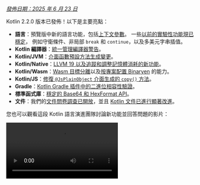 [//]: # (title: Kotlin 2.2.0 有哪些新功能)

_[發佈日期：2025 年 6 月 23 日](releases.md#release-details)_

Kotlin 2.2.0 版本已發佈！以下是主要亮點：

*   **語言**：預覽版中新的語言功能，包括[上下文參數](#preview-of-context-parameters)。
    一些[以前的實驗性功能現已穩定](#stable-features-guard-conditions-non-local-break-and-continue-and-multi-dollar-interpolation)，
    例如守衛條件、非局部 `break` 和 `continue`，以及多美元字串插值。
*   **Kotlin 編譯器**：[統一管理編譯器警告](#kotlin-compiler-unified-management-of-compiler-warnings)。
*   **Kotlin/JVM**：[介面函數預設方法生成變更](#changes-to-default-method-generation-for-interface-functions)。
*   **Kotlin/Native**：[LLVM 19 以及追蹤和調整記憶體消耗的新功能](#kotlin-native)。
*   **Kotlin/Wasm**：[Wasm 目標分離](#build-infrastructure-for-wasm-target-separated-from-javascript-target)以及[按專案配置 Binaryen](#per-project-binaryen-configuration) 的能力。
*   **Kotlin/JS**：[修復 `@JsPlainObject` 介面生成的 `copy()` 方法](#fix-for-copy-in-jsplainobject-interfaces)。
*   **Gradle**：[Kotlin Gradle 插件中的二進位相容性驗證](#binary-compatibility-validation-included-in-kotlin-gradle-plugin)。
*   **標準函式庫**：[穩定的 Base64 和 HexFormat API](#stable-base64-encoding-and-decoding)。
*   **文件**：我們的[文件問卷調查已開放](https://surveys.jetbrains.com/s3/Kotlin-Docs-2025)，並且 [Kotlin 文件已進行顯著改進](#documentation-updates)。

您也可以觀看這段 Kotlin 語言演進團隊討論新功能並回答問題的影片：

<video src="https://www.youtube.com/watch?v=jne3923lWtw" title="What's new in Kotlin 2.2.0"/>

## IDE 支援

支援 2.2.0 的 Kotlin 插件已隨附於最新版本的 IntelliJ IDEA 和 Android Studio 中。
您無需更新 IDE 中的 Kotlin 插件。
您只需[將 Kotlin 版本](configure-build-for-eap.md#adjust-the-kotlin-version)在構建腳本中變更為 2.2.0。

有關詳細資訊，請參閱[更新到新版本](releases.md#update-to-a-new-kotlin-version)。

## 語言

此版本[將](#stable-features-guard-conditions-non-local-break-and-continue-and-multi-dollar-interpolation)守衛條件、
非局部 `break` 和 `continue`、
以及多美元字串插值提升為[穩定](components-stability.md#stability-levels-explained)版。
此外，還引入了[上下文參數](#preview-of-context-parameters)和[上下文相關解析](#preview-of-context-sensitive-resolution)等幾項功能的預覽版。

### 上下文參數預覽
<primary-label ref="experimental-general"/> 

上下文參數允許函數和屬性宣告在周圍上下文中隱式可用的依賴。

使用上下文參數，您無需手動傳遞服務或依賴等共享且在多個函數呼叫中很少變更的值。

上下文參數取代了舊版實驗性功能「上下文接收器 (context receivers)」。要從上下文接收器遷移到上下文參數，您可以使用 IntelliJ IDEA 中的輔助支援，如[部落格文章](https://blog.jetbrains.com/kotlin/2025/04/update-on-context-parameters/)中所述。

主要區別在於上下文參數不會作為接收器引入到函數主體中。因此，您需要使用上下文參數的名稱來存取其成員，這與上下文接收器不同，上下文接收器中的上下文是隱式可用的。

Kotlin 中的上下文參數透過簡化依賴注入、改進 DSL 設計和範圍操作，顯著改進了依賴管理。有關更多資訊，請參閱該功能的 [KEEP](https://github.com/Kotlin/KEEP/blob/context-parameters/proposals/context-parameters.md)。

#### 如何宣告上下文參數

您可以使用 `context` 關鍵字，後跟參數列表（形式為 `name: Type`），為屬性和函數宣告上下文參數。以下是依賴於 `UserService` 介面的範例：

```kotlin
// UserService defines the dependency required in the context 
interface UserService {
    fun log(message: String)
    fun findUserById(id: Int): String
}

// Declares a function with a context parameter
context(users: UserService)
fun outputMessage(message: String) {
    // Uses log from the context
    users.log("Log: $message")
}

// Declares a property with a context parameter
context(users: UserService)
val firstUser: String
    // Uses findUserById from the context    
    get() = users.findUserById(1)
```

您可以將 `_` 用作上下文參數名稱。在這種情況下，參數值可用於解析，但在區塊內部無法透過名稱存取：

```kotlin
// Uses "_" as context parameter name
context(_: UserService)
fun logWelcome() {
    // Finds the appropriate log function from UserService
    outputMessage("Welcome!")
}
```

#### 如何啟用上下文參數

要在您的專案中啟用上下文參數，請在命令列中使用以下編譯器選項：

```Bash
-Xcontext-parameters
```

或者將其添加到您的 Gradle 構建檔案的 `compilerOptions {}` 區塊中：

```kotlin
// build.gradle.kts
kotlin {
    compilerOptions {
        freeCompilerArgs.add("-Xcontext-parameters")
    }
}
```

> 同時指定 `-Xcontext-receivers` 和 `-Xcontext-parameters` 編譯器選項會導致錯誤。
>
{style="warning"}

#### 留下回饋

此功能計畫在未來的 Kotlin 版本中穩定並改進。
我們非常感謝您在我們的問題追蹤器 [YouTrack](https://youtrack.jetbrains.com/issue/KT-10468/Context-Parameters-expanding-extension-receivers-to-work-with-scopes) 上提供回饋。

### 上下文相關解析預覽
<primary-label ref="experimental-general"/> 

Kotlin 2.2.0 引入了上下文相關解析的預覽實作。

您可以在這段影片中找到此功能的概述：

<video src="https://www.youtube.com/v/aF8RYQrJI8Q" title="Context-sensitive resolution in Kotlin 2.2.0"/>

以前，即使可以從上下文中推斷出型別，您也必須寫出列舉項目或密封類別成員的完整名稱。
例如：

```kotlin
enum class Problem {
    CONNECTION, AUTHENTICATION, DATABASE, UNKNOWN
}

fun message(problem: Problem): String = when (problem) {
    Problem.CONNECTION -> "connection"
    Problem.AUTHENTICATION -> "authentication"
    Problem.DATABASE -> "database"
    Problem.UNKNOWN -> "unknown"
}
```

現在，透過上下文相關解析，您可以在已知預期型別的上下文中省略型別名稱：

```kotlin
enum class Problem {
    CONNECTION, AUTHENTICATION, DATABASE, UNKNOWN
}

// Resolves enum entries based on the known type of problem
fun message(problem: Problem): String = when (problem) {
    CONNECTION -> "connection"
    AUTHENTICATION -> "authentication"
    DATABASE -> "database"
    UNKNOWN -> "unknown"
}
```

編譯器使用此上下文型別資訊來解析正確的成員。此資訊包括但不限於：

*   `when` 表達式的主體
*   顯式回傳型別
*   宣告的變數型別
*   型別檢查 (`is`) 和轉型 (`as`)
*   密封類別層次結構的已知型別
*   參數的宣告型別

> 上下文相關解析不適用於函數、帶參數的屬性或帶接收器的擴充屬性。
>
{style="note"}

要在您的專案中試用上下文相關解析，請在命令列中使用以下編譯器選項：

```bash
-Xcontext-sensitive-resolution
```

或者將其添加到您的 Gradle 構建檔案的 `compilerOptions {}` 區塊中：

```kotlin
// build.gradle.kts
kotlin {
    compilerOptions {
        freeCompilerArgs.add("-Xcontext-sensitive-resolution")
    }
}
```

我們計畫在未來的 Kotlin 版本中穩定並改進此功能，並且非常感謝您在我們的問題追蹤器 [YouTrack](https://youtrack.jetbrains.com/issue/KT-16768/Context-sensitive-resolution) 上提供回饋。

### 註解使用站點目標功能預覽
<primary-label ref="experimental-general"/>

Kotlin 2.2.0 引入了多項功能，使處理註解使用站點目標更加方便。

#### 屬性的 `@all` 後設目標
<primary-label ref="experimental-general"/>

Kotlin 允許您將註解附加到宣告的特定部分，稱為[使用站點目標 (use-site targets)](annotations.md#annotation-use-site-targets)。
然而，單獨註解每個目標既複雜又容易出錯：

```kotlin
data class User(
    val username: String,

    @param:Email      // 建構子參數
    @field:Email      // 支援欄位
    @get:Email        // Getter 方法
    @property:Email   // Kotlin 屬性參照
    val email: String,
) {
    @field:Email
    @get:Email
    @property:Email
    val secondaryEmail: String? = null
}
```

為簡化此過程，Kotlin 引入了新的屬性 `@all` 後設目標。
此功能指示編譯器將註解應用於屬性的所有相關部分。當您使用它時，
`@all` 嘗試將註解應用於：

*   **`param`**：建構子參數，如果在主要建構子中宣告。

*   **`property`**：Kotlin 屬性本身。

*   **`field`**：支援欄位 (backing field)，如果存在。

*   **`get`**：getter 方法。

*   **`setparam`**：setter 方法的參數，如果屬性定義為 `var`。

*   **`RECORD_COMPONENT`**：如果類別是 `@JvmRecord`，則註解應用於 [Java 記錄組件](#improved-support-for-annotating-jvm-records)。此行為模仿 Java 處理記錄組件上註解的方式。

編譯器僅將註解應用於給定屬性的目標。

在以下範例中，`@Email` 註解應用於每個屬性的所有相關目標：

```kotlin
data class User(
    val username: String,

    // 將 @Email 應用於 param、property、field、
    // get 和 setparam (如果是 var)
    @all:Email val email: String,
) {
    // 將 @Email 應用於 property、field 和 get
    // (因為它不在建構子中，所以沒有 param)
    @all:Email val secondaryEmail: String? = null
}
```

您可以將 `@all` 後設目標用於任何屬性，無論是在主要建構子內部還是外部。但是，
您不能將 `@all` 後設目標用於[多個註解](https://kotlinlang.org/spec/syntax-and-grammar.html#grammar-rule-annotation)。

這項新功能簡化了語法、確保了一致性，並改進了與 Java 記錄的互通性。

要在您的專案中啟用 `@all` 後設目標，請在命令列中使用以下編譯器選項：

```Bash
-Xannotation-target-all
```

或者將其添加到您的 Gradle 構建檔案的 `compilerOptions {}` 區塊中：

```kotlin
// build.gradle.kts
kotlin {
    compilerOptions {
        freeCompilerArgs.add("-Xannotation-target-all")
    }
}
```

此功能處於預覽階段。請向我們的問題追蹤器 [YouTrack](https://kotl.in/issue) 報告任何問題。
有關 `@all` 後設目標的更多資訊，請閱讀此 [KEEP](https://github.com/Kotlin/KEEP/blob/master/proposals/annotation-target-in-properties.md) 提案。

#### 註解使用站點目標的新預設規則
<primary-label ref="experimental-general"/>

Kotlin 2.2.0 引入了新的預設規則，用於將註解傳播到參數、欄位和屬性。
以前，註解預設僅應用於 `param`、`property` 或 `field` 之一，現在預設值更符合註解的預期。

如果有多個適用目標，則選擇一個或多個如下：

*   如果建構子參數目標 (`param`) 適用，則使用它。
*   如果屬性目標 (`property`) 適用，則使用它。
*   如果欄位目標 (`field`) 適用而 `property` 不適用，則使用 `field`。

如果有多個目標，並且 `param`、`property` 或 `field` 都不適用，則註解會導致錯誤。

要啟用此功能，請將其添加到您的 Gradle 構建檔案的 `compilerOptions {}` 區塊中：

```kotlin
// build.gradle.kts
kotlin {
    compilerOptions {
        freeCompilerArgs.add("-Xannotation-default-target=param-property")
    }
}
```

或使用編譯器的命令列參數：

```Bash
-Xannotation-default-target=param-property
```

每當您想使用舊行為時，您可以：

*   在特定情況下，明確定義所需的目標，例如使用 `@param:Annotation` 而不是 `@Annotation`。
*   對於整個專案，在您的 Gradle 構建檔案中使用此標誌：

    ```kotlin
    // build.gradle.kts
    kotlin {
        compilerOptions {
            freeCompilerArgs.add("-Xannotation-default-target=first-only")
        }
    }
    ```

此功能處於預覽階段。請向我們的問題追蹤器 [YouTrack](https://kotl.in/issue) 報告任何問題。
有關註解使用站點目標的新預設規則的更多資訊，請閱讀此 [KEEP](https://github.com/Kotlin/KEEP/blob/master/proposals/annotation-target-in-properties.md) 提案。

### 支援巢狀型別別名
<primary-label ref="beta"/>

Kotlin 2.2.0 添加了對在其他宣告內部定義型別別名的支援。

您可以在這段影片中找到此功能的概述：

<video src="https://www.youtube.com/v/1W6d45IOwWk" title="Nested type aliases in Kotlin 2.2.0"/>

以前，您只能在 Kotlin 檔案的頂層宣告[型別別名](type-aliases.md)。這意味著即使是內部或特定領域的型別別名也必須位於使用它們的類別之外。

從 2.2.0 開始，您可以在其他宣告內部定義型別別名，只要它們不從其外部類別捕獲型別參數：

```kotlin
class Dijkstra {
    typealias VisitedNodes = Set<Node>

    private fun step(visited: VisitedNodes, ...) = ...
}
```

巢狀型別別名有一些額外的限制，例如不能提及型別參數。請查閱[文件](type-aliases.md#nested-type-aliases)以了解所有規則。

巢狀型別別名透過改進封裝、減少套件層級雜亂並簡化內部實作，實現更簡潔、更易維護的程式碼。

#### 如何啟用巢狀型別別名

要在您的專案中啟用巢狀型別別名，請在命令列中使用以下編譯器選項：

```bash
-Xnested-type-aliases
```

或者將其添加到您的 Gradle 構建檔案的 `compilerOptions {}` 區塊中：

```kotlin
// build.gradle.kts
kotlin {
    compilerOptions {
        freeCompilerArgs.add("-Xnested-type-aliases")
    }
}
```

#### 分享您的回饋

巢狀型別別名目前處於 [Beta](components-stability.md#stability-levels-explained) 階段。請向我們的問題追蹤器 [YouTrack](https://kotl.in/issue) 報告任何問題。有關此功能的更多資訊，請閱讀此 [KEEP](https://github.com/Kotlin/KEEP/blob/master/proposals/nested-typealias.md) 提案。

### 穩定功能：守衛條件、非局部 `break` 和 `continue` 以及多美元字串插值

在 Kotlin 2.1.0 中，預覽版引入了幾項新的語言功能。
我們很高興地宣布，以下語言功能在此版本中現已[穩定](components-stability.md#stability-levels-explained)：

*   [帶主體的 `when` 表達式中的守衛條件](control-flow.md#guard-conditions-in-when-expressions)
*   [非局部 `break` 和 `continue`](inline-functions.md#break-and-continue)
*   [多美元字串插值：改進字串字面值中多美元字串插值的處理](strings.md#multi-dollar-string-interpolation)

[查看 Kotlin 語言設計功能和提案的完整列表](kotlin-language-features-and-proposals.md)。

## Kotlin 編譯器：統一管理編譯器警告
<primary-label ref="experimental-general"/>

Kotlin 2.2.0 引入了一個新的編譯器選項 `-Xwarning-level`。它旨在提供一種統一管理 Kotlin 專案中編譯器警告的方式。

以前，您只能應用通用的模組級規則，例如使用 `-nowarn` 禁用所有警告，使用 `-Werror` 將所有警告變為編譯錯誤，或者使用 `-Wextra` 啟用額外的編譯器檢查。
調整特定警告的唯一選項是 `-Xsuppress-warning` 選項。

透過新的解決方案，您可以以一致的方式覆蓋通用規則並排除特定診斷。

### 如何應用

新的編譯器選項具有以下語法：

```bash
-Xwarning-level=DIAGNOSTIC_NAME:(error|warning|disabled)
```

*   `error`：將指定的警告提升為錯誤。
*   `warning`：發出警告，預設為啟用。
*   `disabled`：在模組範圍內完全抑制指定的警告。

請記住，您只能使用新的編譯器選項來配置**警告**的嚴重性級別。

### 使用案例

透過新的解決方案，您可以透過結合通用規則和特定規則來更好地微調專案中的警告報告。
選擇您的使用案例：

#### 抑制警告

| 命令                                           | 描述                                            |
| :--------------------------------------------- | :---------------------------------------------- |
| [`-nowarn`](compiler-reference.md#nowarn)      | 在編譯期間抑制所有警告。                        |
| `-Xwarning-level=DIAGNOSTIC_NAME:disabled`     | 僅抑制指定的警告。                              |
| `-nowarn -Xwarning-level=DIAGNOSTIC_NAME:warning` | 抑制所有警告，但指定的除外。                    |

#### 將警告提升為錯誤

| 命令                                           | 描述                                                |
| :--------------------------------------------- | :-------------------------------------------------- |
| [`-Werror`](compiler-reference.md#werror)      | 將所有警告提升為編譯錯誤。                        |
| `-Xwarning-level=DIAGNOSTIC_NAME:error`        | 僅將指定的警告提升為錯誤。                        |
| `-Werror -Xwarning-level=DIAGNOSTIC_NAME:warning` | 將所有警告提升為錯誤，但指定的除外。                |

#### 啟用額外的編譯器警告

| 命令                                            | 描述                                                                                                 |
| :---------------------------------------------- | :--------------------------------------------------------------------------------------------------- |
| [`-Wextra`](compiler-reference.md#wextra)       | 啟用所有額外的宣告、表達式和型別編譯器檢查，如果為真則發出警告。                                     |
| `-Xwarning-level=DIAGNOSTIC_NAME:warning`       | 僅啟用指定的額外編譯器檢查。                                                                         |
| `-Wextra -Xwarning-level=DIAGNOSTIC_NAME:disabled` | 啟用所有額外檢查，但指定的除外。                                                                     |

#### 警告列表

如果您有許多要從通用規則中排除的警告，可以透過 [`@argfile`](compiler-reference.md#argfile) 將它們列在單獨的檔案中。

### 留下回饋

新的編譯器選項仍處於[實驗](components-stability.md#stability-levels-explained)階段。請向我們的問題追蹤器 [YouTrack](https://kotl.in/issue) 報告任何問題。

## Kotlin/JVM

Kotlin 2.2.0 為 JVM 帶來了許多更新。編譯器現在支援 Java 24 位元組碼，並引入了介面函數預設方法生成的變更。此版本還簡化了 Kotlin 中繼資料中註解的使用，改進了內聯值類別與 Java 的互通性，並包含了對註解 JVM 記錄的更好支援。

### 介面函數預設方法生成變更

從 Kotlin 2.2.0 開始，在介面中宣告的函數除非另行配置，否則會被編譯為 JVM 預設方法。
此變更影響 Kotlin 具有實作的介面函數如何編譯為位元組碼。

此行為由新的穩定編譯器選項 `-jvm-default` 控制，取代了已棄用的 `-Xjvm-default` 選項。

您可以透過以下值控制 `-jvm-default` 選項的行為：

*   `enable` (預設值)：在介面中生成預設實作，並在子類別和 `DefaultImpls` 類別中包含橋接函數。使用此模式可保持與舊版 Kotlin 的二進位相容性。
*   `no-compatibility`：僅在介面中生成預設實作。此模式跳過相容性橋接和 `DefaultImpls` 類別，使其適用於新程式碼。
*   `disable`：禁用介面中的預設實作。僅生成橋接函數和 `DefaultImpls` 類別，與 Kotlin 2.2.0 之前的行為相符。

要配置 `-jvm-default` 編譯器選項，請在您的 Gradle Kotlin DSL 中設定 `jvmDefault` 屬性：

```kotlin
// build.gradle.kts
kotlin {
    compilerOptions {
        jvmDefault = JvmDefaultMode.NO_COMPATIBILITY
    }
}
```

### 支援讀取和寫入 Kotlin 中繼資料中的註解
<primary-label ref="experimental-general"/>

以前，您必須使用反射或位元組碼分析從已編譯的 JVM 類別檔案中讀取註解，並根據簽章手動將它們與中繼資料項目匹配。
此過程容易出錯，特別是對於重載函數。

現在，在 Kotlin 2.2.0 中，[](metadata-jvm.md) 引入了對讀取儲存在 Kotlin 中繼資料中的註解的支援。

要使註解在已編譯檔案的中繼資料中可用，請添加以下編譯器選項：

```kotlin
-Xannotations-in-metadata
```

或者，將其添加到您的 Gradle 構建檔案的 `compilerOptions {}` 區塊中：

```kotlin
// build.gradle.kts
kotlin {
    compilerOptions {
        freeCompilerArgs.add("-Xannotations-in-metadata")
    }
}
```

啟用此選項後，Kotlin 編譯器會將註解與 JVM 位元組碼一起寫入中繼資料，使其可供 `kotlin-metadata-jvm` 函式庫存取。

該函式庫提供了以下 API 用於存取註解：

*   `KmClass.annotations`
*   `KmFunction.annotations`
*   `KmProperty.annotations`
*   `KmConstructor.annotations`
*   `KmPropertyAccessorAttributes.annotations`
*   `KmValueParameter.annotations`
*   `KmFunction.extensionReceiverAnnotations`
*   `KmProperty.extensionReceiverAnnotations`
*   `KmProperty.backingFieldAnnotations`
*   `KmProperty.delegateFieldAnnotations`
*   `KmEnumEntry.annotations`

這些 API 處於[實驗](components-stability.md#stability-levels-explained)階段。
要啟用，請使用 `@OptIn(ExperimentalAnnotationsInMetadata::class)` 註解。

以下是從 Kotlin 中繼資料讀取註解的範例：

```kotlin
@file:OptIn(ExperimentalAnnotationsInMetadata::class)

import kotlin.metadata.ExperimentalAnnotationsInMetadata
import kotlin.metadata.jvm.KotlinClassMetadata

annotation class Label(val value: String)

@Label("Message class")
class Message

fun main() {
    val metadata = Message::class.java.getAnnotation(Metadata::class.java)
    val kmClass = (KotlinClassMetadata.readStrict(metadata) as KotlinClassMetadata.Class).kmClass
    println(kmClass.annotations)
    // [@Label(value = StringValue("Message class"))]
}
```

> 如果您在專案中使用 `kotlin-metadata-jvm` 函式庫，我們建議測試和更新您的程式碼以支援註解。
> 否則，當中繼資料中的註解在未來的 Kotlin 版本中[預設啟用](https://youtrack.jetbrains.com/issue/KT-75736)時，您的專案可能會
> 生成無效或不完整的中繼資料。
>
> 如果您遇到任何問題，請在我們的[問題追蹤器](https://youtrack.jetbrains.com/issue/KT-31857)中報告。
>
{style="warning"}

### 透過內聯值類別改進 Java 互通性
<primary-label ref="experimental-general"/>

> 此功能在 IntelliJ IDEA 中對程式碼分析、程式碼補全和語法突顯的支援目前僅在 [2025.3 EAP 版本](https://www.jetbrains.com/idea/nextversion/)中提供。
>
{style = "note"}

Kotlin 2.2.0 引入了一個新的實驗性註解：[`@JvmExposeBoxed`](https://kotlinlang.org/api/core/kotlin-stdlib/kotlin.jvm/-jvm-expose-boxed/)。此註解使從 Java 消耗[內聯值類別](inline-classes.md)變得更容易。

您可以在這段影片中找到此功能的概述：

<video src="https://www.youtube.com/v/KSvq7jHr1lo" title="Exposed inline value classes for Java in Kotlin 2.2.0"/>

預設情況下，Kotlin 會將內聯值類別編譯為使用**未裝箱表示**，這種表示效能更高，但通常
難以甚至無法從 Java 使用。例如：

```kotlin
@JvmInline value class PositiveInt(val number: Int) {
    init { require(number >= 0) }
}
```

在此情況下，由於類別是未裝箱的，Java 無法呼叫建構子。Java 也無法觸發 `init` 區塊以確保 `number` 為正。

當您使用 `@JvmExposeBoxed` 註解類別時，Kotlin 會生成一個可供 Java 直接呼叫的公共建構子，
確保 `init` 區塊也會執行。

您可以將 `@JvmExposeBoxed` 註解應用於類別、建構子或函數級別，以對向 Java 公開的內容進行細粒度控制。

例如，在以下程式碼中，擴充函數 `.timesTwoBoxed()` **無法**從 Java 存取：

```kotlin
@JvmInline
value class MyInt(val value: Int)

fun MyInt.timesTwoBoxed(): MyInt = MyInt(this.value * 2)
```

為了能夠建立 `MyInt` 類別的實例並從 Java 程式碼呼叫 `.timesTwoBoxed()` 函數，
請將 `@JvmExposeBoxed` 註解添加到類別和函數中：

```kotlin
@JvmExposeBoxed
@JvmInline
value class MyInt(val value: Int)

@JvmExposeBoxed
fun MyInt.timesTwoBoxed(): MyInt = MyInt(this.value * 2)
```

有了這些註解，Kotlin 編譯器會為 `MyInt` 類別生成一個 Java 可存取的建構子。它還會為擴充函數生成一個使用值類別的裝箱形式的重載。因此，以下 Java 程式碼會成功執行：

```java
MyInt input = new MyInt(5);
MyInt output = ExampleKt.timesTwoBoxed(input);
```

如果您不想註解要公開的內聯值類別的每個部分，您可以有效地將註解應用於整個模組。要將此行為應用於模組，請使用 `-Xjvm-expose-boxed` 選項編譯它。
使用此選項編譯的效果與模組中的每個宣告都帶有 `@JvmExposeBoxed` 註解相同。

此新註解不會改變 Kotlin 編譯或內部使用值類別的方式，所有現有的已編譯程式碼仍然有效。它只是增加了新的功能以改進 Java 互通性。Kotlin 程式碼使用值類別的效能不受影響。

`@JvmExposeBoxed` 註解對於函式庫作者非常有用，他們希望公開成員函數的裝箱變體並接收裝箱回傳型別。它消除了在內聯值類別（高效但僅限 Kotlin）和資料類別（Java 相容但始終裝箱）之間進行選擇的需要。

有關 `@JvmExposedBoxed` 註解如何工作及其解決問題的更詳細解釋，
請參閱此 [KEEP](https://github.com/Kotlin/KEEP/blob/jvm-expose-boxed/proposals/jvm-expose-boxed.md) 提案。

### 改進了對註解 JVM 記錄的支援

Kotlin 自 Kotlin 1.5.0 起就支援 [JVM 記錄](jvm-records.md)。現在，Kotlin 2.2.0 改進了 Kotlin 處理記錄組件上註解的方式，特別是與 Java 的 [`RECORD_COMPONENT`](https://docs.oracle.com/en/java/javase/17/docs/api/java.base/java/lang/annotation/ElementType.html#RECORD_COMPONENT) 目標相關的部分。

首先，如果您想使用 `RECORD_COMPONENT` 作為註解目標，您需要手動為 Kotlin (`@Target`) 和 Java 添加註解。這是因為 Kotlin 的 `@Target` 註解不支援 `RECORD_COMPONENT`。例如：

```kotlin
@Target(AnnotationTarget.CLASS, AnnotationTarget.PROPERTY)
@java.lang.annotation.Target(ElementType.CLASS, ElementType.RECORD_COMPONENT)
annotation class exampleClass
```

手動維護兩個列表容易出錯，因此 Kotlin 2.2.0 引入了如果 Kotlin 和 Java 目標不匹配的編譯器警告。例如，如果您在 Java 目標列表中省略 `ElementType.CLASS`，編譯器會報告：

```
Incompatible annotation targets: Java target 'CLASS' missing, corresponding to Kotlin targets 'CLASS'.
```

其次，Kotlin 在記錄中傳播註解的行為與 Java 不同。在 Java 中，記錄組件上的註解會自動應用於支援欄位、getter 和建構子參數。
Kotlin 預設不會這樣做，但您現在可以使用 [`@all:` 使用站點目標](#all-meta-target-for-properties)來重現此行為。

例如：

```kotlin
@JvmRecord
data class Person(val name: String, @all:Positive val age: Int)
```

當您將 `@JvmRecord` 與 `@all:` 搭配使用時，Kotlin 現在會：

*   將註解傳播到屬性、支援欄位、建構子參數和 getter。
*   如果註解支援 Java 的 `RECORD_COMPONENT`，也會將註解應用於記錄組件。

## Kotlin/Native

從 2.2.0 開始，Kotlin/Native 使用 LLVM 19。此版本還帶來了幾個實驗性功能，旨在追蹤和調整記憶體消耗。

### 每個物件的記憶體分配
<primary-label ref="experimental-opt-in"/>

Kotlin/Native 的[記憶體分配器](https://github.com/JetBrains/kotlin/blob/master/kotlin-native/runtime/src/alloc/custom/README.md)現在可以為每個物件保留記憶體。在某些情況下，這可以幫助您滿足嚴格的記憶體限制或減少應用程式啟動時的記憶體消耗。

此新功能旨在取代 `-Xallocator=std` 編譯器選項，該選項啟用了系統記憶體分配器而不是預設分配器。現在，您無需切換記憶體分配器即可禁用緩衝（分配的分頁）。

此功能目前處於[實驗](components-stability.md#stability-levels-explained)階段。
要啟用它，請在您的 `gradle.properties` 檔案中設定以下選項：

```none
kotlin.native.binary.pagedAllocator=false
```

請將任何問題報告到我們的問題追蹤器 [YouTrack](https://kotl.in/issue)。

### 執行時期支援 Latin-1 編碼字串
<primary-label ref="experimental-opt-in"/>

Kotlin 現在支援 Latin-1 編碼字串，與 [JVM](https://openjdk.org/jeps/254) 類似。這有助於減少應用程式的二進制大小並調整記憶體消耗。

預設情況下，Kotlin 中的字串使用 UTF-16 編碼儲存，其中每個字元由兩個位元組表示。在某些情況下，這會導致字串在二進制檔案中佔用的空間是原始程式碼的兩倍，並且從簡單的 ASCII 檔案讀取資料可能需要兩倍於將檔案儲存在磁碟上的記憶體。

反過來，[Latin-1 (ISO 8859-1)](https://en.wikipedia.org/wiki/ISO/IEC_8859-1) 編碼僅用一個位元組表示前 256 個 Unicode 字元中的每個字元。啟用 Latin-1 支援後，只要所有字元都落在其範圍內，字串就會以 Latin-1 編碼儲存。否則，使用預設的 UTF-16 編碼。

#### 如何啟用 Latin-1 支援

此功能目前處於[實驗](components-stability.md#stability-levels-explained)階段。
要啟用它，請在您的 `gradle.properties` 檔案中設定以下選項：

```none
kotlin.native.binary.latin1Strings=true
```
#### 已知問題

只要此功能處於實驗階段，cinterop 擴充函數 [`String.pin`](https://kotlinlang.org/api/core/kotlin-stdlib/kotlinx.cinterop/pin.html)、[`String.usePinned`](https://kotlinlang.org/api/core/kotlin-stdlib/kotlinx.cinterop/use-pinned.html) 和 [`String.refTo`](https://kotlinlang.org/api/core/kotlin-stdlib/kotlinx.cinterop/ref-to.html) 的效率會降低。每次呼叫它們都可能會觸發字串自動轉換為 UTF-16。

Kotlin 團隊非常感謝 Google 的同事，特別是 [Sonya Valchuk](https://github.com/pyos) 實作此功能。

有關 Kotlin 中記憶體消耗的更多資訊，請參閱[文件](native-memory-manager.md#memory-consumption)。

### 改善 Apple 平台上的記憶體消耗追蹤

從 Kotlin 2.2.0 開始，Kotlin 程式碼分配的記憶體現在會被標記。這可以幫助您在 Apple 平台上偵錯記憶體問題。

當檢查應用程式的高記憶體使用量時，您現在可以識別 Kotlin 程式碼保留了多少記憶體。
Kotlin 的部分會被標記一個識別符，可以透過 Xcode Instruments 中的 VM Tracker 等工具進行追蹤。

此功能預設啟用，但僅在 Kotlin/Native 預設記憶體分配器滿足**所有**以下條件時才可用：

*   **標記已啟用**。記憶體應使用有效的識別符進行標記。Apple 建議使用介於 240 和 255 之間的數字；預設值為 246。

    如果您設定 `kotlin.native.binary.mmapTag=0` Gradle 屬性，則禁用標記。

*   **使用 mmap 分配**。分配器應使用 `mmap` 系統呼叫將檔案映射到記憶體。

    如果您設定 `kotlin.native.binary.disableMmap=true` Gradle 屬性，預設分配器會使用 `malloc` 而不是 `mmap`。

*   **分頁已啟用**。應啟用分配的分頁（緩衝）。

    如果您設定 [`kotlin.native.binary.pagedAllocator=false`](#per-object-memory-allocation) Gradle 屬性，記憶體會改為按物件保留。

有關 Kotlin 中記憶體消耗的更多資訊，請參閱[文件](native-memory-manager.md#memory-consumption)。

### LLVM 從 16 更新到 19

在 Kotlin 2.2.0 中，我們將 LLVM 從版本 16 更新到 19。
新版本包括效能改進、錯誤修復和安全更新。

此更新不應影響您的程式碼，但如果您遇到任何問題，請向我們的[問題追蹤器](http://kotl.in/issue)報告。

### Windows 7 目標已棄用

從 Kotlin 2.2.0 開始，支援的最低 Windows 版本已從 Windows 7 提高到 Windows 10。由於
Microsoft 已於 2025 年 1 月結束對 Windows 7 的支援，我們也決定棄用此舊版目標。

有關更多資訊，請參閱[](native-target-support.md)。

## Kotlin/Wasm

在此版本中，[Wasm 目標的構建基礎設施已從 JavaScript 目標中分離](#build-infrastructure-for-wasm-target-separated-from-javascript-target)。此外，現在您可以[按專案或模組配置 Binaryen 工具](#per-project-binaryen-configuration)。

### Wasm 目標的構建基礎設施從 JavaScript 目標中分離

以前，`wasmJs` 目標與 `js` 目標共享相同的基礎設施。因此，兩個目標都託管在同一個
目錄 (`build/js`) 中，並使用相同的 NPM 任務和配置。

現在，`wasmJs` 目標擁有獨立於 `js` 目標的基礎設施。這使得
Wasm 任務和型別可以與 JavaScript 任務和型別區分開來，從而實現獨立配置。

此外，Wasm 相關的專案檔案和 NPM 依賴項現在儲存在單獨的 `build/wasm` 目錄中。

已為 Wasm 引入了新的 NPM 相關任務，而現有的 JavaScript 任務現在僅專用於 JavaScript：

| **Wasm 任務**          | **JavaScript 任務**  |
| :--------------------- | :------------------- |
| `kotlinWasmNpmInstall` | `kotlinNpmInstall`   |
| `wasmRootPackageJson`  | `rootPackageJson`    |

同樣，已添加了新的 Wasm 特定宣告：

| **Wasm 宣告**       | **JavaScript 宣告** |
| :------------------ | :------------------ |
| `WasmNodeJsRootPlugin` | `NodeJsRootPlugin`  |
| `WasmNodeJsPlugin`  | `NodeJsPlugin`      |
| `WasmYarnPlugin`    | `YarnPlugin`        |
| `WasmNodeJsRootExtension` | `NodeJsRootExtension` |
| `WasmNodeJsEnvSpec` | `NodeJsEnvSpec`     |
| `WasmYarnRootEnvSpec` | `YarnRootEnvSpec`   |

您現在可以獨立於 JavaScript 目標來處理 Wasm 目標，這簡化了配置過程。

此變更預設啟用，無需額外設定。

### 按專案配置 Binaryen

Binaryen 工具用於 Kotlin/Wasm [預設優化生產構建](whatsnew20.md#optimized-production-builds-by-default-using-binaryen)，
以前在根專案中配置一次。

現在，您可以按專案或模組配置 Binaryen 工具。此變更符合 Gradle 的最佳實踐，並
確保更好地支援 [專案隔離](https://docs.gradle.org/current/userguide/isolated_projects.html)等功能，
從而提高複雜構建的構建效能和可靠性。

此外，如果需要，您現在可以為不同的模組配置不同版本的 Binaryen。

此功能預設啟用。但是，如果您有 Binaryen 的自訂配置，
您現在需要按專案應用它，而不是僅在根專案中應用。

## Kotlin/JS

此版本改進了 [`@JsPlainObject` 介面中的 `copy()` 函數](#fix-for-copy-in-jsplainobject-interfaces)、
[帶有 `@JsModule` 註解檔案中的型別別名](#support-for-type-aliases-in-files-with-jsmodule-annotation)，以及其他 Kotlin/JS 功能。

### 修復 `@JsPlainObject` 介面中的 `copy()`

Kotlin/JS 有一個實驗性插件，名為 `js-plain-objects`，它為帶有 `@JsPlainObject` 註解的介面引入了 `copy()` 函數。
您可以使用 `copy()` 函數來操作物件。

然而，`copy()` 的初始實作與繼承不相容，這
導致當 `@JsPlainObject` 介面擴充其他介面時出現問題。

為了避免對純物件的限制，`copy()` 函數已從物件本身移至其伴隨物件：

```kotlin
@JsPlainObject
external interface User {
    val name: String
    val age: Int
}

fun main() {
    val user = User(name = "SomeUser", age = 21)
    // 此語法已不再有效
    val copy = user.copy(age = 35)      
    // 這是正確的語法
    val copy = User.copy(user, age = 35)
}
```

此變更解決了繼承層次結構中的衝突並消除了歧義。
從 Kotlin 2.2.0 開始，它預設啟用。

### 支援帶有 `@JsModule` 註解檔案中的型別別名

以前，用 `@JsModule` 註解以從 JavaScript 模組匯入宣告的檔案
僅限於外部宣告。這意味著您無法在此類檔案中宣告 `typealias`。

從 Kotlin 2.2.0 開始，您可以在標記為 `@JsModule` 的檔案中宣告型別別名：

```kotlin
@file:JsModule("somepackage")
package somepackage
typealias SomeClass = Any
```

此變更減少了 Kotlin/JS 互通性限制的一個方面，並計劃在未來版本中進行更多改進。

支援帶有 `@JsModule` 檔案中的型別別名預設啟用。

### 支援在多平台 `expect` 宣告中使用 `@JsExport`

當在 Kotlin 多平台專案中使用 [`expect/actual` 機制](https://www.jetbrains.com/help/kotlin-multiplatform-dev/multiplatform-expect-actual.html)時，
無法將 `@JsExport` 註解用於常見程式碼中的 `expect` 宣告。

從此版本開始，您可以直接將 `@JsExport` 應用於 `expect` 宣告：

```kotlin
// commonMain

// 以前會產生錯誤，但現在可以正常運作 
@JsExport
expect class WindowManager {
    fun close()
}

@JsExport
fun acceptWindowManager(manager: WindowManager) {
    ...
}

// jsMain

@JsExport
actual class WindowManager {
    fun close() {
        window.close()
    }
}
```

您還必須在 JavaScript 原始碼集中使用 `@JsExport` 註解對應的 `actual` 實作，
並且它必須只使用可匯出型別。

此修復允許在 `commonMain` 中定義的共享程式碼正確匯出到 JavaScript。您現在可以將您的
多平台程式碼公開給 JavaScript 消費者，而無需使用手動變通方法。

此變更預設啟用。

### 能夠將 `@JsExport` 與 `Promise<Unit>` 型別一起使用

以前，當您嘗試使用 `@JsExport` 註解匯出回傳 `Promise<Unit>` 型別的函數時，
Kotlin 編譯器會產生錯誤。

雖然 `Promise<Int>` 等回傳型別可以正常工作，但使用 `Promise<Unit>` 會觸發「不可匯出型別」警告，
即使它在 TypeScript 中正確映射到 `Promise<void>`。

此限制已移除。現在，以下程式碼在沒有錯誤的情況下編譯：

```kotlin
// 以前可以正常運作
@JsExport
fun fooInt(): Promise<Int> = GlobalScope.promise {
    delay(100)
    return@promise 42
}

// 以前會產生錯誤，但現在可以正常運作
@JsExport
fun fooUnit(): Promise<Unit> = GlobalScope.promise {
    delay(100)
}
```

此變更移除了 Kotlin/JS 互通模型中不必要的限制。此修復預設啟用。

## Gradle

Kotlin 2.2.0 完全相容於 Gradle 7.6.3 至 8.14。您也可以使用最新的 Gradle 版本。
但是，請注意，這樣做可能會導致棄用警告，並且一些新的 Gradle 功能可能無法使用。

在此版本中，Kotlin Gradle 插件帶來了多項診斷改進。
它還引入了[二進位相容性驗證](#binary-compatibility-validation-included-in-kotlin-gradle-plugin)的實驗性整合，使函式庫開發變得更容易。

### Kotlin Gradle 插件中包含了二進位相容性驗證
<primary-label ref="experimental-general"/>

為了更容易檢查函式庫版本之間的二進位相容性，我們正在嘗試將[二進位相容性驗證器](https://github.com/Kotlin/binary-compatibility-validator)的功能整合到 Kotlin Gradle 插件 (KGP) 中。
您可以在玩具專案中試用它，但我們不建議在生產環境中使用。

原始的[二進位相容性驗證器](https://github.com/Kotlin/binary-compatibility-validator)在此實驗階段將繼續維護。

Kotlin 函式庫可以使用兩種二進制格式之一：JVM 類別檔案或 `klib`。由於這些格式不相容，
KGP 會分別處理它們。

要啟用二進位相容性驗證功能集，請將以下內容添加到 `build.gradle.kts` 檔案中的 `kotlin{}` 區塊：

```kotlin
// build.gradle.kts
kotlin {
    @OptIn(org.jetbrains.kotlin.gradle.dsl.abi.ExperimentalAbiValidation::class)
    abiValidation {
        // 使用 set() 函數確保與舊版 Gradle 的相容性
        enabled.set(true)
    }
}
```

如果您的專案有多個模組需要檢查二進位相容性，請在每個
模組中單獨配置該功能。每個模組都可以有自己的自訂配置。

啟用後，執行 `checkLegacyAbi` Gradle 任務以檢查二進位相容性問題。您可以在
IntelliJ IDEA 或從專案目錄的命令列執行該任務：

```kotlin
./gradlew checkLegacyAbi
```

此任務會從目前程式碼生成應用程式二進制介面 (ABI) 傾印作為 UTF-8 文字檔案。
然後，該任務會將新傾印與先前版本的傾印進行比較。如果任務發現任何差異，
它會將它們報告為錯誤。審查錯誤後，如果您認為變更可以接受，您可以透過執行 `updateLegacyAbi` Gradle 任務來更新
參考 ABI 傾印。

#### 篩選類別

此功能允許您篩選 ABI 傾印中的類別。您可以透過名稱或部分名稱，或透過標記它們的註解（或註解名稱的一部分）
明確包含或排除類別。

例如，此範例排除了 `com.company` 套件中的所有類別：

```kotlin
// build.gradle.kts
kotlin {
    @OptIn(org.jetbrains.kotlin.gradle.dsl.abi.ExperimentalAbiValidation::class)
    abiValidation {
        filters.excluded.byNames.add("com.company.**")
    }
}
```

探索 [KGP API 參考](https://kotlinlang.org/api/kotlin-gradle-plugin/kotlin-gradle-plugin-api/org.jetbrains.kotlin.gradle.dsl.abi/)以了解有關配置二進位相容性驗證器的更多資訊。

#### 多平台限制

在多平台專案中，如果您的主機不支援所有目標的交叉編譯，KGP 會嘗試透過檢查其他目標的 ABI 傾印來推斷不支援目標的 ABI 變更。
這種方法有助於避免如果您稍後切換到**可以**編譯所有目標的主機時出現錯誤的驗證失敗。

您可以更改此預設行為，使 KGP 不會推斷不支援目標的 ABI 變更，方法是將
以下內容添加到您的 `build.gradle.kts` 檔案中：

```kotlin
// build.gradle.kts
kotlin {
    @OptIn(org.jetbrains.kotlin.gradle.dsl.abi.ExperimentalAbiValidation::class)
    abiValidation {
        klib {
            keepUnsupportedTargets = false
        }
    }
}
```

但是，如果您的專案中存在不支援的目標，執行 `checkLegacyAbi` 任務會失敗，因為該任務
無法建立 ABI 傾印。如果檢查失敗比因從其他目標推斷的 ABI 變更而錯過不相容變更更重要，則此行為可能是可取的。

### Kotlin Gradle 插件中支援控制台豐富輸出

在 Kotlin 2.2.0 中，我們支援 Gradle 構建過程中控制台的顏色和其他豐富輸出，使
讀取和理解報告的診斷更容易。

豐富輸出適用於 Linux 和 macOS 支援的終端模擬器，我們正在努力增加對 Windows 的支援。

![Gradle console](gradle-console-rich-output.png){width=600}

此功能預設啟用，但如果您想覆蓋它，請將以下 Gradle 屬性添加到您的 `gradle.properties` 檔案中：

```
org.gradle.console=plain
```

有關此屬性及其選項的更多資訊，請參閱 Gradle 關於[自訂日誌格式](https://docs.gradle.org/current/userguide/command_line_interface.html#sec:command_line_customizing_log_format)的文件。

### 問題 API 在 KGP 診斷中的整合

以前，Kotlin Gradle 插件 (KGP) 只能以純文字輸出到控制台或日誌的形式報告警告和錯誤等診斷。

從 2.2.0 開始，KGP 引入了一種額外的報告機制：它現在使用 [Gradle 的問題 API](https://docs.gradle.org/current/kotlin-dsl/gradle/org.gradle.api.problems/index.html)，
這是一種在構建過程中報告豐富、結構化問題資訊的標準化方式。

KGP 診斷現在更容易閱讀，並且在不同的介面（例如 Gradle CLI 和 IntelliJ IDEA）中顯示更加一致。

從 Gradle 8.6 或更高版本開始，此整合預設啟用。
由於 API 仍在發展中，請使用最新的 Gradle 版本以受益於最新的改進。

### KGP 與 `--warning-mode` 的相容性

Kotlin Gradle 插件 (KGP) 報告的診斷使用固定的嚴重性級別，
這意味著 Gradle 的 [`--warning-mode` 命令列選項](https://docs.gradle.org/current/userguide/command_line_interface.html#sec:command_line_warnings)對 KGP 顯示錯誤的方式沒有影響。

現在，KGP 診斷與 `--warning-mode` 選項相容，提供了更大的靈活性。例如，
您可以將所有警告轉換為錯誤或完全禁用警告。

此變更後，KGP 診斷會根據選定的警告模式調整輸出：

*   當您設定 `--warning-mode=fail` 時，`Severity.Warning` 的診斷現在會提升為 `Severity.Error`。
*   當您設定 `--warning-mode=none` 時，`Severity.Warning` 的診斷不會被記錄。

此行為從 2.2.0 開始預設啟用。

要忽略 `--warning-mode` 選項，請將以下 Gradle 屬性設定到您的 `gradle.properties` 檔案中：

```
kotlin.internal.diagnostics.ignoreWarningMode=true
```

## 新的實驗性構建工具 API
<primary-label ref="experimental-general"/>

您可以將 Kotlin 與各種構建系統一起使用，例如 Gradle、Maven、Amper 等。然而，將 Kotlin
整合到每個系統中以支援完整的功能集，例如增量編譯以及與 Kotlin 編譯器插件、守護程式和 Kotlin 多平台的相容性，需要付出巨大的努力。

為了簡化此過程，Kotlin 2.2.0 引入了一個新的實驗性構建工具 API (BTA)。BTA 是一個通用 API，
它充當構建系統和 Kotlin 編譯器生態系統之間的抽象層。透過這種方法，每個
構建系統只需要支援一個 BTA 進入點。

目前，BTA 僅支援 Kotlin/JVM。JetBrains 的 Kotlin 團隊已在 Kotlin Gradle 插件
(KGP) 和 `kotlin-maven-plugin` 中使用它。您可以透過這些插件試用 BTA，但 API 本身
尚未準備好在您自己的構建工具整合中通用。如果您對 BTA 提案感到好奇或想分享您的回饋，
請參閱此 [KEEP](https://github.com/Kotlin/KEEP/issues/421) 提案。

要在以下環境中試用 BTA：

*   KGP 中，將以下屬性添加到您的 `gradle.properties` 檔案中：

```kotlin
kotlin.compiler.runViaBuildToolsApi=true
```   

*   Maven 中，您無需執行任何操作。它預設啟用。

BTA 目前對 Maven 插件沒有直接好處，但它為更快交付新功能奠定了堅實的基礎，
例如[支援 Kotlin 守護程式](https://youtrack.jetbrains.com/issue/KT-77587/Maven-Introduce-Kotlin-daemon-support-and-make-it-enabled-by-default)和[增量編譯的穩定化](https://youtrack.jetbrains.com/issue/KT-77086/Stabilize-incremental-compilation-in-Maven)。

對於 KGP，使用 BTA 已具有以下好處：

*   [改進的「in process」編譯器執行策略](#improved-in-process-compiler-execution-strategy)
*   [更靈活地從 Kotlin 配置不同的編譯器版本](#flexibility-to-configure-different-compiler-versions-from-kotlin)

### 改進的「in process」編譯器執行策略

KGP 支援三種 [Kotlin 編譯器執行策略](gradle-compilation-and-caches.md#defining-kotlin-compiler-execution-strategy)。
以前，「in process」策略（在 Gradle 守護程式進程中執行編譯器）不支援增量編譯。

現在，使用 BTA，「in process」策略**確實**支援增量編譯。要使用它，請將以下
屬性添加到您的 `gradle.properties` 檔案中：

```kotlin
kotlin.compiler.execution.strategy=in-process
```

### 從 Kotlin 配置不同編譯器版本的靈活性

有時您可能希望在程式碼中使用較新的 Kotlin 編譯器版本，同時將 KGP 保留在較舊的版本上——例如，
嘗試新的語言功能，同時仍在處理構建腳本棄用。或者您可能希望更新 KGP 的版本，但保留較舊的 Kotlin 編譯器版本。

BTA 使這成為可能。以下是您在 `build.gradle.kts` 檔案中配置它的方式：

```kotlin
// build.gradle.kts
import org.jetbrains.kotlin.buildtools.api.ExperimentalBuildToolsApi
import org.jetbrains.kotlin.gradle.ExperimentalKotlinGradlePluginApi

plugins { 
    kotlin("jvm") version "2.2.0"
}

group = "org.jetbrains.example"
version = "1.0-SNAPSHOT"

repositories { 
    mavenCentral()
}

kotlin { 
    jvmToolchain(8)
    @OptIn(ExperimentalBuildToolsApi::class, ExperimentalKotlinGradlePluginApi::class) 
    compilerVersion.set("2.1.21") // 不同於 2.2.0 的版本
}

```

BTA 支援配置 KGP 和 Kotlin 編譯器版本，可與三個先前主要版本和一個
後續主要版本相容。因此，在 KGP 2.2.0 中，支援 Kotlin 編譯器版本 2.1.x、2.0.x 和 1.9.25。
KGP 2.2.0 也與未來的 Kotlin 編譯器版本 2.2.x 和 2.3.x 相容。

但是，請記住，將不同編譯器版本與編譯器插件一起使用可能會導致 Kotlin 編譯器
異常。Kotlin 團隊計畫在未來版本中解決這些問題。

試用這些插件的 BTA，並在 [KGP](https://youtrack.jetbrains.com/issue/KT-56574) 和 [Maven 插件](https://youtrack.jetbrains.com/issue/KT-73012)的專用 YouTrack 票證中向我們發送您的回饋。

## 標準函式庫

在 Kotlin 2.2.0 中，[`Base64` API](https://kotlinlang.org/api/core/kotlin-stdlib/kotlin.io.encoding/-base64/) 和 [`HexFormat` API](https://kotlinlang.org/api/core/kotlin-stdlib/kotlin.text/-hex-format/) 現在均為[穩定](components-stability.md#stability-levels-explained)版。

### 穩定的 Base64 編碼和解碼

Kotlin 1.8.20 引入了 [Base64 編碼和解碼的實驗性支援](whatsnew1820.md#support-for-base64-encoding)。
在 Kotlin 2.2.0 中，[Base64 API](https://kotlinlang.org/api/core/kotlin-stdlib/kotlin.io.encoding/-base64/) 現在為[穩定](components-stability.md#stability-levels-explained)版，並
包含四種編碼方案，此版本中新增了 `Base64.Pem`：

*   [`Base64.Default`](https://kotlinlang.org/api/core/kotlin-stdlib/kotlin.io.encoding/-base64/-default/) 使用標準的 [Base64 編碼方案](https://www.rfc-editor.org/rfc/rfc4648#section-4)。

    > `Base64.Default` 是 `Base64` 類別的伴隨物件。
    > 因此，您可以直接使用 `Base64.encode()` 和 `Base64.decode()` 呼叫其函數，而不是 `Base64.Default.encode()` 和 `Base64.Default.decode()`。
    >
    {style="tip"}

*   [`Base64.UrlSafe`](https://kotlinlang.org/api/core/kotlin-stdlib/kotlin.io.encoding/-base64/-default/-url-safe.html) 使用「URL 和檔案名安全」的[編碼方案](https://www.rfc-editor.org/rfc/rfc4648#section-5)。
*   [`Base64.Mime`](https://kotlinlang.org/api/core/kotlin-stdlib/kotlin.io.encoding/-base64/-default/-mime.html) 使用 [MIME](https://www.rfc-editor.org/rfc/rfc2045#section-6.8)
    編碼方案，在編碼期間每 76 個字元插入一個行分隔符，並在解碼期間跳過非法字元。
*   `Base64.Pem` 像 `Base64.Mime` 一樣編碼資料，但將行長度限制為 64 個字元。

您可以使用 Base64 API 將二進制資料編碼為 Base64 字串，並將其解碼回位元組。

這是一個範例：

```kotlin
val foBytes = "fo".map { it.code.toByte() }.toByteArray()
Base64.Default.encode(foBytes) // "Zm8="
// 另一種方式：
// Base64.encode(foBytes)

val foobarBytes = "foobar".map { it.code.toByte() }.toByteArray()
Base64.UrlSafe.encode(foobarBytes) // "Zm9vYmFy"

Base64.Default.decode("Zm8=") // foBytes
// 另一種方式：
// Base64.decode("Zm8=")

Base64.UrlSafe.decode("Zm9vYmFy") // foobarBytes
```

在 JVM 上，使用 `.encodingWith()` 和 `.decodingWith()` 擴充函數透過輸入和輸出流進行 Base64 編碼和解碼：

```kotlin
import kotlin.io.encoding.*
import java.io.ByteArrayOutputStream

fun main() {
    val output = ByteArrayOutputStream()
    val base64Output = output.encodingWith(Base64.Default)

    base64Output.use { stream ->
        stream.write("Hello World!!".encodeToByteArray()) 
    }

    println(output.toString())
    // SGVsbG8gV29ybGQhIQ==
}
```

### 穩定的十六進位解析和格式化，使用 `HexFormat` API

[Kotlin 1.9.0](whatsnew19.md#new-hexformat-class-to-format-and-parse-hexadecimals) 中引入的 [`HexFormat` API](https://kotlinlang.org/api/core/kotlin-stdlib/kotlin.text/-hex-format/) 現已[穩定](components-stability.md#stability-levels-explained)。
您可以使用它在數值和十六進位字串之間進行轉換。

例如：

```kotlin
fun main() {
    //sampleStart
    println(93.toHexString())
    //sampleEnd
}
```
{kotlin-runnable="true"}

有關更多資訊，請參閱[新的 HexFormat 類別用於格式化和解析十六進位](whatsnew19.md#new-hexformat-class-to-format-and-parse-hexadecimals)。

## Compose 編譯器

在此版本中，Compose 編譯器引入了對可組合函數參照的支援，並更改了幾個功能旗標的預設值。

### 支援 `@Composable` 函數參照

Compose 編譯器從 Kotlin 2.2.0 版本開始支援可組合函數參照的宣告和使用：

```kotlin
val content: @Composable (String) -> Unit = ::Text

@Composable fun App() {
    content("My App")
}
```

可組合函數參照在執行時期與可組合 lambda 物件的行為略有不同。特別是，
可組合 lambda 透過擴充 `ComposableLambda` 類別可以實現更精細的跳過控制。函數參照預計會實作 `KCallable` 介面，因此無法對其應用相同的優化。

### `PausableComposition` 功能旗標預設啟用

從 Kotlin 2.2.0 開始，`PausableComposition` 功能旗標預設啟用。此旗標調整了
可重新啟動函數的 Compose 編譯器輸出，允許執行時期強制跳過行為，從而有效地
透過跳過每個函數來暫停組合。這允許在未來版本中，將繁重的組合分解到多個幀之間，以便進行預取。

要禁用此功能旗標，請將以下內容添加到您的 Gradle 配置中：

```kotlin
// build.gradle.kts
composeCompiler {
    featureFlag = setOf(ComposeFeatureFlag.PausableComposition.disabled())
}
```

### `OptimizeNonSkippingGroups` 功能旗標預設啟用

從 Kotlin 2.2.0 開始，`OptimizeNonSkippingGroups` 功能旗標預設啟用。此優化
透過移除為不可跳過的可組合函數生成的群組呼叫來提高執行時期效能。
它不應導致執行時期出現任何可觀察到的行為變更。

如果您遇到任何問題，可以透過禁用此功能旗標來驗證此變更是否導致問題。
請將任何問題報告到 [Jetpack Compose 問題追蹤器](https://issuetracker.google.com/issues/new?component=610764&template=1424126)。

要禁用 `OptimizeNonSkippingGroups` 旗標，請將以下內容添加到您的 Gradle 配置中：

```kotlin
composeCompiler {
    featureFlag = setOf(ComposeFeatureFlag.OptimizeNonSkippingGroups.disabled())
}
```

### 已棄用的功能旗標

`StrongSkipping` 和 `IntrinsicRemember` 功能旗標現已棄用，並將在未來版本中移除。
如果您遇到任何讓您禁用這些功能旗標的問題，請將其報告給 [Jetpack Compose 問題追蹤器](https://issuetracker.google.com/issues/new?component=610764&template=1424126)。

## 破壞性變更與棄用

本節重點介紹值得注意的重要破壞性變更與棄用。有關此版本中所有破壞性變更與棄用的完整概述，請參閱我們的[相容性指南](compatibility-guide-22.md)。

*   從 Kotlin 2.2.0 開始，支援 [](ant.md) 構建系統的功能已棄用。Kotlin 對 Ant 的支援長期以來一直沒有積極開發，並且由於其相對較小的用戶群，沒有進一步維護的計劃。

    我們計劃在 2.3.0 中移除 Ant 支援。然而，Kotlin 仍然歡迎[貢獻](contribute.md)。如果您有興趣成為 Ant 的外部維護者，請在 [此 YouTrack 問題](https://youtrack.jetbrains.com/issue/KT-75875/)中留下評論並設定為「jetbrains-team」可見性。

*   Kotlin 2.2.0 [將 Gradle 中的 `kotlinOptions{}` 區塊的棄用級別提升為錯誤](compatibility-guide-22.md#deprecate-kotlinoptions-dsl)。
    請改用 `compilerOptions{}` 區塊。有關更新構建腳本的指南，請參閱[從 `kotlinOptions{}` 遷移到 `compilerOptions{}`](gradle-compiler-options.md#migrate-from-kotlinoptions-to-compileroptions)。
*   Kotlin 腳本仍然是 Kotlin 生態系統的重要組成部分，但我們專注於特定用例，例如
    自訂腳本，以及 `gradle.kts` 和 `main.kts` 腳本，以提供更好的體驗。
    要了解更多資訊，請參閱我們更新的[部落格文章](https://blog.jetbrains.com/kotlin/2024/11/state-of-kotlin-scripting-2024/)。因此，Kotlin 2.2.0 棄用了對以下內容的支援：

    *   REPL：要繼續透過 `kotlinc` 使用 REPL，請使用 `-Xrepl` 編譯器選項啟用。
    *   JSR-223：由於此 [JSR](https://jcp.org/en/jsr/detail?id=223) 處於「**已撤回**」狀態，JSR-223
        實作將繼續與語言版本 1.9 一起使用，但未來不會遷移以使用 K2 編譯器。
    *   `KotlinScriptMojo` Maven 插件：我們沒有看到此插件足夠的關注度。如果您繼續使用它，您將看到編譯器警告。
*   在 Kotlin 2.2.0 中，[`KotlinCompileTool`](https://kotlinlang.org/api/kotlin-gradle-plugin/kotlin-gradle-plugin-api/org.jetbrains.kotlin.gradle.tasks/-kotlin-compile-tool/#) 中的 [`setSource()`](https://kotlinlang.org/api/kotlin-gradle-plugin/kotlin-gradle-plugin-api/org.jetbrains.kotlin.gradle.tasks/-kotlin-compile-tool/set-source.html#) 函數現在[替換了已配置的來源而不是添加它們](compatibility-guide-22.md#correct-setsource-function-in-kotlincompiletool-to-replace-sources)。
    如果您想添加來源而不替換現有來源，請使用 [`source()`](https://kotlinlang.org/api/kotlin-gradle-plugin/kotlin-gradle-plugin-api/org.jetbrains.kotlin.gradle.tasks/-kotlin-compile-tool/source.html#) 函數。
*   `BaseKapt` 中 [`annotationProcessorOptionProviders`](https://kotlinlang.org/api/kotlin-gradle-plugin/kotlin-gradle-plugin-api/org.jetbrains.kotlin.gradle.tasks/-base-kapt/annotation-processor-option-providers.html#) 的型別已[從 `MutableList<Any>` 更改為 `MutableList<CommandLineArgumentProvider>`](compatibility-guide-22.md#deprecate-basekapt-annotationprocessoroptionproviders-property)。如果您的程式碼目前將列表作為單個元素添加，請改用 `addAll()` 函數而不是 `add()` 函數。
*   在舊版 Kotlin/JS 後端中使用的死程式碼刪除 (DCE) 工具棄用後，
    與 DCE 相關的剩餘 DSL 現在已從 Kotlin Gradle 插件中移除：
    *   `org.jetbrains.kotlin.gradle.dsl.KotlinJsDce` 介面
    *   `org.jetbrains.kotlin.gradle.targets.js.dsl.KotlinJsBrowserDsl.dceTask(body: Action<KotlinJsDce>)` 函數
    *   `org.jetbrains.kotlin.gradle.dsl.KotlinJsDceCompilerToolOptions` 介面
    *   `org.jetbrains.kotlin.gradle.dsl.KotlinJsDceOptions` 介面

    目前的 [JS IR 編譯器](js-ir-compiler.md) 預設支援 DCE，而 [`@JsExport`](https://kotlinlang.org/api/latest/jvm/stdlib/kotlin.js/-js-export/) 註解允許指定在 DCE 期間要保留哪些 Kotlin 函數和類別。

*   已棄用的 `kotlin-android-extensions` 插件[在 Kotlin 2.2.0 中已移除](compatibility-guide-22.md#deprecate-kotlin-android-extensions-plugin)。
    請改用 `kotlin-parcelize` 插件實現 `Parcelable` 實作生成器，並改用 Android Jetpack 的[視圖綁定](https://developer.android.com/topic/libraries/view-binding)來實現合成視圖。
*   實驗性 `kotlinArtifacts` API[在 Kotlin 2.2.0 中已棄用](compatibility-guide-22.md#deprecate-kotlinartifacts-api)。
    請使用 Kotlin Gradle 插件中提供的當前 DSL 來[構建最終的原生二進制檔](https://www.jetbrains.com/help/kotlin-multiplatform-dev/multiplatform-build-native-binaries.html)。如果不足以進行遷移，請在 [此 YouTrack 問題](https://youtrack.jetbrains.com/issue/KT-74953) 中留言。
*   `KotlinCompilation.source` 在 Kotlin 1.9.0 中已棄用，現在已[從 Kotlin Gradle 插件中移除](compatibility-guide-22.md#deprecate-kotlincompilation-source-api)。
*   實驗性共同化模式的參數[在 Kotlin 2.2.0 中已棄用](compatibility-guide-22.md#deprecate-commonization-parameters)。
    清除共同化快取以刪除無效的編譯構件。
*   已棄用的 `konanVersion` 屬性現在已[從 `CInteropProcess` 任務中移除](compatibility-guide-22.md#deprecate-konanversion-in-cinteropprocess)。
    請改用 `CInteropProcess.kotlinNativeVersion`。
*   使用已棄用的 `destinationDir` 屬性現在將[導致錯誤](compatibility-guide-22.md#deprecate-destinationdir-in-cinteropprocess)。
    請改用 `CInteropProcess.destinationDirectory.set()`。

## 文件更新

此版本帶來了顯著的文件變更，包括將 Kotlin 多平台文件遷移到 [KMP 入口網站](https://www.jetbrains.com/help/kotlin-multiplatform-dev/get-started.html)。

此外，我們發布了一份文件問卷調查，創建了新頁面和教學課程，並改造了現有頁面。

### Kotlin 的文件問卷調查

我們正在尋求真實的回饋，以使 Kotlin 文件更好。

該問卷調查大約需要 15 分鐘完成，您的意見將有助於塑造 Kotlin 文件的未來。

[在此處填寫問卷調查](https://surveys.jetbrains.com/s3/Kotlin-Docs-2025)。

### 新增和改造的教學課程

*   [Kotlin 中級導覽](kotlin-tour-welcome.md) – 將您對 Kotlin 的理解提升到一個新的層次。學習何時使用擴充函數、介面、類別等。
*   [構建使用 Spring AI 的 Kotlin 應用程式](spring-ai-guide.md) – 學習如何創建一個使用 OpenAI 和向量資料庫回答問題的 Kotlin 應用程式。
*   [](jvm-create-project-with-spring-boot.md) – 學習如何使用 IntelliJ IDEA 的「**新專案**」精靈創建一個使用 Gradle 的 Spring Boot 專案。
*   [映射 Kotlin 和 C 教學系列](mapping-primitive-data-types-from-c.md) – 學習如何在 Kotlin 和 C 之間映射不同型別和建構。
*   [使用 C 互通和 libcurl 創建應用程式](native-app-with-c-and-libcurl.md) – 創建一個簡單的 HTTP 用戶端，可以使用 libcurl C 函式庫 natively 執行。
*   [創建您的 Kotlin 多平台函式庫](https://www.jetbrains.com/help/kotlin-multiplatform-dev/create-kotlin-multiplatform-library.html) – 學習如何使用 IntelliJ IDEA 創建和發布多平台函式庫。
*   [使用 Ktor 和 Kotlin 多平台構建全端應用程式](https://ktor.io/docs/full-stack-development-with-kotlin-multiplatform.html) – 此教學課程現在使用 IntelliJ IDEA 而不是 Fleet，以及 Material 3 和最新版本的 Ktor 和 Kotlin。
*   [在您的 Compose 多平台應用程式中管理本地資源環境](https://www.jetbrains.com/help/kotlin-multiplatform-dev/compose-resource-environment.html) – 學習如何管理應用程式的資源環境，例如應用程式內主題和語言。

### 新增和改造的頁面

*   [Kotlin 實現 AI 概覽](kotlin-ai-apps-development-overview.md) – 探索 Kotlin 構建 AI 驅動應用程式的能力。
*   [Dokka 遷移指南](https://kotlinlang.org/docs/dokka-migration.html) – 學習如何遷移到 Dokka Gradle 插件的 v2。
*   [](metadata-jvm.md) – 探索有關讀取、修改和生成針對 JVM 編譯的 Kotlin 類別中繼資料的指南。
*   [CocoaPods 整合](https://www.jetbrains.com/help/kotlin-multiplatform-dev/multiplatform-cocoapods-overview.html) – 學習如何設定環境、添加 Pod 依賴項，或透過教學課程和範例專案將 Kotlin 專案用作 CocoaPod 依賴項。
*   Compose 多平台的新頁面以支援 iOS 穩定版本：
    *   特別是[導覽](https://www.jetbrains.com/help/kotlin-multiplatform-dev/compose-navigation.html)和[深層連結](https://www.jetbrains.com/help/kotlin-multiplatform-dev/compose-navigation-deep-links.html)。
    *   [在 Compose 中實現佈局](https://www.jetbrains.com/help/kotlin-multiplatform-dev/compose-layout.html)。
    *   [本地化字串](https://www.jetbrains.com/help/kotlin-multiplatform-dev/compose-localize-strings.html)和其他國際化頁面，例如對 RTL 語言的支援。
*   [Compose 熱重載](https://www.jetbrains.com/help/kotlin-multiplatform-dev/compose-hot-reload.html) – 學習如何將 Compose 熱重載與您的桌面目標一起使用，以及如何將其添加到現有專案中。
*   [Exposed 遷移](https://www.jetbrains.com/help/exposed/migrations.html) – 了解 Exposed 提供的用於管理資料庫模式變更的工具。

## 如何更新到 Kotlin 2.2.0

Kotlin 插件作為捆綁插件分發在 IntelliJ IDEA 和 Android Studio 中。

要更新到新的 Kotlin 版本，請[將構建腳本中的 Kotlin 版本](releases.md#update-to-a-new-kotlin-version)變更為 2.2.0。